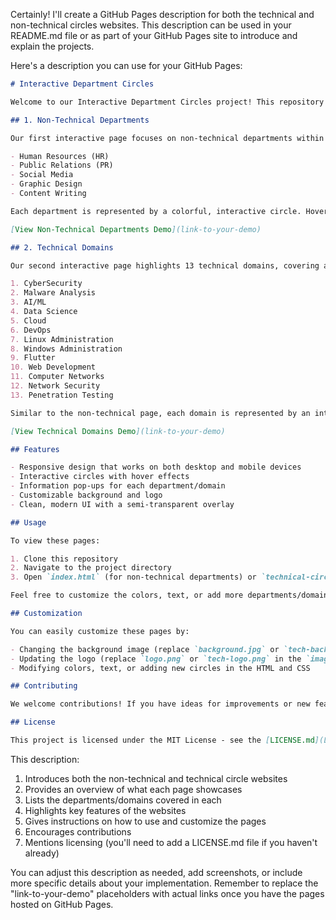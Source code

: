 Certainly! I'll create a GitHub Pages description for both the technical and non-technical circles websites. This description can be used in your README.md file or as part of your GitHub Pages site to introduce and explain the projects.



Here's a description you can use for your GitHub Pages:

```markdown
# Interactive Department Circles

Welcome to our Interactive Department Circles project! This repository hosts two interactive web pages designed to showcase different departments and technical domains in an engaging and visually appealing manner.

## 1. Non-Technical Departments

Our first interactive page focuses on non-technical departments within an organization. It features five key areas:

- Human Resources (HR)
- Public Relations (PR)
- Social Media
- Graphic Design
- Content Writing

Each department is represented by a colorful, interactive circle. Hover over a circle to reveal more information about the department and what you can expect when joining the team.

[View Non-Technical Departments Demo](link-to-your-demo)

## 2. Technical Domains

Our second interactive page highlights 13 technical domains, covering a wide range of IT and computer science fields:

1. CyberSecurity
2. Malware Analysis
3. AI/ML
4. Data Science
5. Cloud
6. DevOps
7. Linux Administration
8. Windows Administration
9. Flutter
10. Web Development
11. Computer Networks
12. Network Security
13. Penetration Testing

Similar to the non-technical page, each domain is represented by an interactive circle. Hover over a circle to learn more about the specific technical area and its focus.

[View Technical Domains Demo](link-to-your-demo)

## Features

- Responsive design that works on both desktop and mobile devices
- Interactive circles with hover effects
- Information pop-ups for each department/domain
- Customizable background and logo
- Clean, modern UI with a semi-transparent overlay

## Usage

To view these pages:

1. Clone this repository
2. Navigate to the project directory
3. Open `index.html` (for non-technical departments) or `technical-circles.html` (for technical domains) in your web browser

Feel free to customize the colors, text, or add more departments/domains as needed!

## Customization

You can easily customize these pages by:

- Changing the background image (replace `background.jpg` or `tech-background.jpg` in the `images` folder)
- Updating the logo (replace `logo.png` or `tech-logo.png` in the `images` folder)
- Modifying colors, text, or adding new circles in the HTML and CSS

## Contributing

We welcome contributions! If you have ideas for improvements or new features, please open an issue or submit a pull request.

## License

This project is licensed under the MIT License - see the [LICENSE.md](LICENSE.md) file for details.
```

This description:

1. Introduces both the non-technical and technical circle websites
2. Provides an overview of what each page showcases
3. Lists the departments/domains covered in each
4. Highlights key features of the websites
5. Gives instructions on how to use and customize the pages
6. Encourages contributions
7. Mentions licensing (you'll need to add a LICENSE.md file if you haven't already)

You can adjust this description as needed, add screenshots, or include more specific details about your implementation. Remember to replace the "link-to-your-demo" placeholders with actual links once you have the pages hosted on GitHub Pages.
